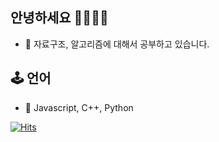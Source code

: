 ## 안녕하세요 👋👋👋👋

- 🎒 자료구조, 알고리즘에 대해서 공부하고 있습니다.



## 🕹️ 언어
- 🤔 Javascript, C++, Python

[![Hits](https://hits.seeyoufarm.com/api/count/incr/badge.svg?url=https%3A%2F%2Fgithub.com%2FDongubak&count_bg=%2379C83D&title_bg=%23555555&icon=&icon_color=%23E7E7E7&title=hits&edge_flat=false)](https://hits.seeyoufarm.com)

